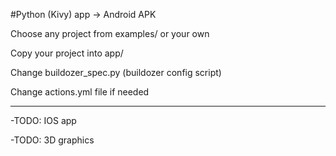 #Python (Kivy) app -> Android APK

Choose any project from examples/ or your own

Copy your project into app/

Change buildozer_spec.py (buildozer config script)

Change actions.yml file if needed

---

-TODO: IOS app

-TODO: 3D graphics
